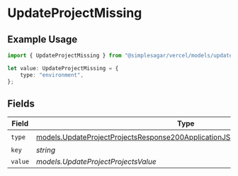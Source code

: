 # UpdateProjectMissing

## Example Usage

```typescript
import { UpdateProjectMissing } from "@simplesagar/vercel/models/updateprojectop.js";

let value: UpdateProjectMissing = {
    type: "environment",
};
```

## Fields

| Field                                                                                                                                                                  | Type                                                                                                                                                                   | Required                                                                                                                                                               | Description                                                                                                                                                            |
| ---------------------------------------------------------------------------------------------------------------------------------------------------------------------- | ---------------------------------------------------------------------------------------------------------------------------------------------------------------------- | ---------------------------------------------------------------------------------------------------------------------------------------------------------------------- | ---------------------------------------------------------------------------------------------------------------------------------------------------------------------- |
| `type`                                                                                                                                                                 | [models.UpdateProjectProjectsResponse200ApplicationJSONResponseBodySecurityType](../models/updateprojectprojectsresponse200applicationjsonresponsebodysecuritytype.md) | :heavy_check_mark:                                                                                                                                                     | N/A                                                                                                                                                                    |
| `key`                                                                                                                                                                  | *string*                                                                                                                                                               | :heavy_minus_sign:                                                                                                                                                     | N/A                                                                                                                                                                    |
| `value`                                                                                                                                                                | *models.UpdateProjectProjectsValue*                                                                                                                                    | :heavy_minus_sign:                                                                                                                                                     | N/A                                                                                                                                                                    |